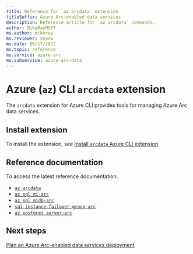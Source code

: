```yaml
---
title: Reference for `az arcdata` extension
titleSuffix: Azure Arc-enabled data services
description: Reference article for `az arcdata` commands.
author: MikeRayMSFT
ms.author: mikeray
ms.reviewer: seanw
ms.date: 06/17/2022
ms.topic: reference
ms.service: azure-arc
ms.subservice: azure-arc-data
---
```


# Azure (`az`) CLI `arcdata` extension

The `arcdata` extension for Azure CLI provides tools for managing Azure Arc data services. 

## Install extension

To install the extension, see [Install `arcdata` Azure CLI extension](install-arcdata-extension.md).

## Reference documentation

To access the latest reference documentation:

- [`az arcdata`](/cli/azure/arcdata)
- [`az sql mi-arc`](/cli/azure/sql/mi-arc)
- [`az sql midb-arc`](/cli/azure/sql/midb-arc)
- [`sql instance-failover-group-arc`](/cli/azure/sql/instance-failover-group-arc)
- [`az postgres server-arc`](/cli/azure/postgres/server-arc)

## Next steps

[Plan an Azure Arc-enabled data services deployment](plan-azure-arc-data-services.md)